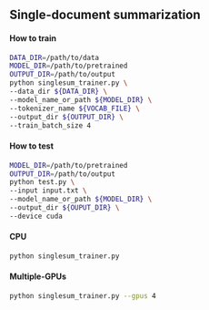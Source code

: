 ## Single-document summarization

#### How to train
```bash
DATA_DIR=/path/to/data
MODEL_DIR=/path/to/pretrained
OUTPUT_DIR=/path/to/output
python singlesum_trainer.py \
--data_dir ${DATA_DIR} \
--model_name_or_path ${MODEL_DIR} \
--tokenizer_name ${VOCAB_FILE} \ 
--output_dir ${OUTPUT_DIR} \
--train_batch_size 4
```

#### How to test
```bash
MODEL_DIR=/path/to/pretrained
OUTPUT_DIR=/path/to/output
python test.py \
--input input.txt \ 
--model_name_or_path ${MODEL_DIR} \ 
--output_dir ${OUPUT_DIR} \ 
--device cuda
```

#### CPU
```bash
python singlesum_trainer.py
```

#### Multiple-GPUs
```bash
python singlesum_trainer.py --gpus 4
```

